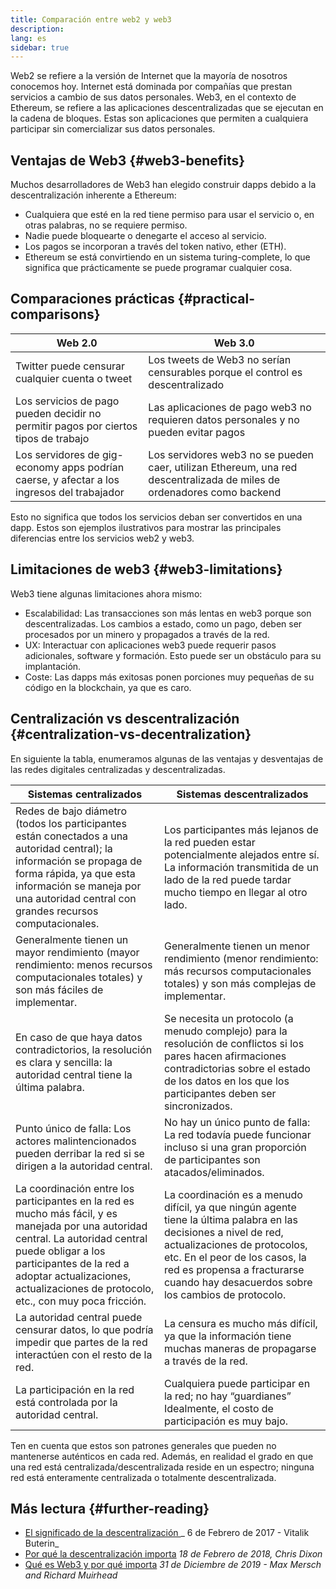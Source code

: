 ```yaml
---
title: Comparación entre web2 y web3
description:
lang: es
sidebar: true
---
```


Web2 se refiere a la versión de Internet que la mayoría de nosotros conocemos hoy. Internet está dominada por compañías que prestan servicios a cambio de sus datos personales. Web3, en el contexto de Ethereum, se refiere a las aplicaciones descentralizadas que se ejecutan en la cadena de bloques. Estas son aplicaciones que permiten a cualquiera participar sin comercializar sus datos personales.

## Ventajas de Web3 {#web3-benefits}

Muchos desarrolladores de Web3 han elegido construir dapps debido a la descentralización inherente a Ethereum:

- Cualquiera que esté en la red tiene permiso para usar el servicio o, en otras palabras, no se requiere permiso.
- Nadie puede bloquearte o denegarte el acceso al servicio.
- Los pagos se incorporan a través del token nativo, ether (ETH).
- Ethereum se está convirtiendo en un sistema turing-complete, lo que significa que prácticamente se puede programar cualquier cosa.

## Comparaciones prácticas {#practical-comparisons}

| Web 2.0                                                                                    | Web 3.0                                                                                                                |
| ------------------------------------------------------------------------------------------ | ---------------------------------------------------------------------------------------------------------------------- |
| Twitter puede censurar cualquier cuenta o tweet                                            | Los tweets de Web3 no serían censurables porque el control es descentralizado                                          |
| Los servicios de pago pueden decidir no permitir pagos por ciertos tipos de trabajo        | Las aplicaciones de pago web3 no requieren datos personales y no pueden evitar pagos                                   |
| Los servidores de gig-economy apps podrían caerse, y afectar a los ingresos del trabajador | Los servidores web3 no se pueden caer, utilizan Ethereum, una red descentralizada de miles de ordenadores como backend |

Esto no significa que todos los servicios deban ser convertidos en una dapp. Estos son ejemplos ilustrativos para mostrar las principales diferencias entre los servicios web2 y web3.

## Limitaciones de web3 {#web3-limitations}

Web3 tiene algunas limitaciones ahora mismo:

- Escalabilidad: Las transacciones son más lentas en web3 porque son descentralizadas. Los cambios a estado, como un pago, deben ser procesados por un minero y propagados a través de la red.
- UX: Interactuar con aplicaciones web3 puede requerir pasos adicionales, software y formación. Esto puede ser un obstáculo para su implantación.
- Coste: Las dapps más exitosas ponen porciones muy pequeñas de su código en la blockchain, ya que es caro.

## Centralización vs descentralización {#centralization-vs-decentralization}

<!--Content below provided by Brian Gu-->

En siguiente la tabla, enumeramos algunas de las ventajas y desventajas de las redes digitales centralizadas y descentralizadas.

| Sistemas centralizados                                                                                                                                                                                                                                                | Sistemas descentralizados                                                                                                                                                                                                                                                |
| --------------------------------------------------------------------------------------------------------------------------------------------------------------------------------------------------------------------------------------------------------------------- | ------------------------------------------------------------------------------------------------------------------------------------------------------------------------------------------------------------------------------------------------------------------------ |
| Redes de bajo diámetro (todos los participantes están conectados a una autoridad central); la información se propaga de forma rápida, ya que esta información se maneja por una autoridad central con grandes recursos computacionales.                               | Los participantes más lejanos de la red pueden estar potencialmente alejados entre sí. La información transmitida de un lado de la red puede tardar mucho tiempo en llegar al otro lado.                                                                                 |
| Generalmente tienen un mayor rendimiento (mayor rendimiento: menos recursos computacionales totales) y son más fáciles de implementar.                                                                                                                                | Generalmente tienen un menor rendimiento (menor rendimiento: más recursos computacionales totales) y son más complejas de implementar.                                                                                                                                   |
| En caso de que haya datos contradictorios, la resolución es clara y sencilla: la autoridad central tiene la última palabra.                                                                                                                                           | Se necesita un protocolo (a menudo complejo) para la resolución de conflictos si los pares hacen afirmaciones contradictorias sobre el estado de los datos en los que los participantes deben ser sincronizados.                                                         |
| Punto único de falla: Los actores malintencionados pueden derribar la red si se dirigen a la autoridad central.                                                                                                                                                       | No hay un único punto de falla: La red todavía puede funcionar incluso si una gran proporción de participantes son atacados/eliminados.                                                                                                                                  |
| La coordinación entre los participantes en la red es mucho más fácil, y es manejada por una autoridad central. La autoridad central puede obligar a los participantes de la red a adoptar actualizaciones, actualizaciones de protocolo, etc., con muy poca fricción. | La coordinación es a menudo difícil, ya que ningún agente tiene la última palabra en las decisiones a nivel de red, actualizaciones de protocolos, etc. En el peor de los casos, la red es propensa a fracturarse cuando hay desacuerdos sobre los cambios de protocolo. |
| La autoridad central puede censurar datos, lo que podría impedir que partes de la red interactúen con el resto de la red.                                                                                                                                             | La censura es mucho más difícil, ya que la información tiene muchas maneras de propagarse a través de la red.                                                                                                                                                            |
| La participación en la red está controlada por la autoridad central.                                                                                                                                                                                                  | Cualquiera puede participar en la red; no hay “guardianes” Idealmente, el costo de participación es muy bajo.                                                                                                                                                            |

Ten en cuenta que estos son patrones generales que pueden no mantenerse auténticos en cada red. Además, en realidad el grado en que una red está centralizada/descentralizada reside en un espectro; ninguna red está enteramente centralizada o totalmente descentralizada.

## Más lectura {#further-reading}

- [El significado de la descentralización ](https://medium.com/@VitalikButerin/the-meaning-of-decentralization-a0c92b76a274) _ 6 de Febrero de 2017 - Vitalik Buterin_
- [Por qué la descentralización importa](https://medium.com/s/story/why-decentralization-matters-5e3f79f7638e) _18 de Febrero de 2018, Chris Dixon_
- [Qué es Web3 y por qué importa](https://medium.com/fabric-ventures/what-is-web-3-0-why-it-matters-934eb07f3d2b) _31 de Diciembre de 2019 - Max Mersch and Richard Muirhead_
